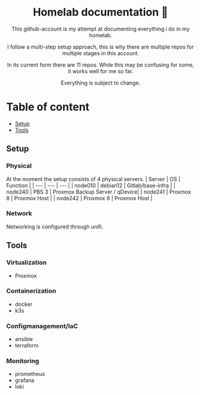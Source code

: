 <div align="center">

# Homelab documentation :rocket:

This github-account is my attempt at documenting everything i do in my homelab.

I follow a multi-step setup approach, this is why there are multiple repos for multiple stages in this account.

In its current form there are 11 repos. While this may be confusing for some, it works well for me so far.

Everything is subject to change.

</div>

# Table of content
- [Setup](#setup)
- [Tools](#tools)

## Setup

### Physical
At the moment the setup consists of 4 physical servers.
| Server | OS | Function | 
| --- | --- | --- |
| node010 | debian12 | Gitlab/base-infra |
| node240 | PBS 3 | Proxmox Backup Server / qDevice| 
| node241 | Proxmox 8 | Proxmox Host |
| node242 | Proxmox 8 | Proxmox Host |

### Network
Networking is configured through unifi.

## Tools

### Virtualization
 - Proxmox

### Containerization
 - docker
 - k3s

### Configmanagement/IaC
 - ansible
 - terraform

### Monitoring
 - prometheus
 - grafana
 - loki
